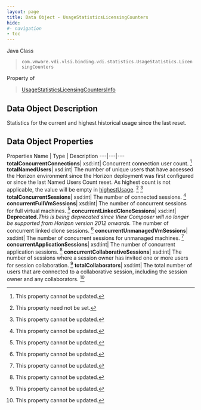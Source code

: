 ```yaml
---
layout: page
title: Data Object - UsageStatisticsLicensingCounters
hide:
#- navigation
- toc
---
```






Java Class
> `com.vmware.vdi.vlsi.binding.vdi.statistics.UsageStatistics.LicensingCounters`

Property of
> [UsageStatisticsLicensingCountersInfo](vdi.statistics.UsageStatistics.LicensingCountersInfo.md#field_detail)


## Data Object Description

Statistics for the current and highest historical usage since the last reset.

## Data Object Properties
Properties
Name |  Type |  Description
---|---|---
**totalConcurrentConnections**|  xsd:int|  Concurrent connection user count. [^2]
**totalNamedUsers**|  xsd:int|  The number of unique users that have accessed the Horizon environment since the Horizon deployment was first configured or since the last Named Users Count reset. As highest count is not applicable, the value will be empty in [highestUsage](vdi.statistics.UsageStatistics.LicensingCountersInfo.md#highestUsage). [^1] [^2]
**totalConcurrentSessions**|  xsd:int|  The number of connected sessions. [^2]
**concurrentFullVmSessions**|  xsd:int|  The number of concurrent sessions for full virtual machines. [^2]
**concurrentLinkedCloneSessions**|  xsd:int| **Deprecated.**_This is being deprecated since View Composer will no longer be supported from Horizon version 2012 onwards._ The number of concurrent linked clone sessions. [^2]
**concurrentUnmanagedVmSessions**|  xsd:int|  The number of concurrent sessions for unmanaged machines. [^2]
**concurrentApplicationSessions**|  xsd:int|  The number of concurrent application sessions. [^2]
**concurrentCollaborativeSessions**|  xsd:int|  The number of sessions where a session owner has invited one or more users for session collaboration. [^2]
**totalCollaborators**|  xsd:int|  The total number of users that are connected to a collaborative session, including the session owner and any collaborators. [^2]


 


[^1]: This property need not be set.
[^2]: This property cannot be updated.